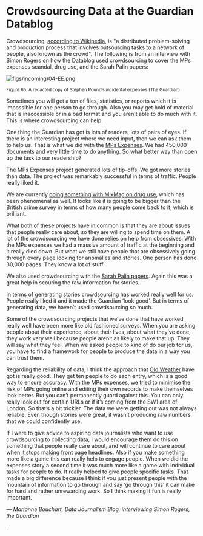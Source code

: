 # Crowdsourcing Data at the Guardian Datablog

Crowdsourcing, [according to Wikipedia](http://en.wikipedia.org/wiki/Crowdsourcing), is "a distributed problem-solving and production process that involves outsourcing tasks to a network of people, also known as the crowd". The following is from an interview with Simon Rogers on how the Datablog used crowdsourcing to cover the MPs expenses scandal, drug use, and the Sarah Palin papers:

![figs/incoming/04-EE.png](http://datajournalismhandbook.org/1.0/en/figs/incoming/04-EE.png "Figure 65. A redacted copy of Stephen Pound’s incidental expenses (The Guardian)")

<small>Figure 65. A redacted copy of Stephen Pound’s incidental expenses (The Guardian)</small>

Sometimes you will get a ton of files, statistics, or reports which it is impossible for one person to go through. Also you may get hold of material that is inaccessible or in a bad format and you aren’t able to do much with it. This is where crowdsourcing can help.

One thing the Guardian has got is lots of readers, lots of pairs of eyes. If there is an interesting project where we need input, then we can ask them to help us. That is what we did with the [MPs Expenses](http://mps-expenses.guardian.co.uk/). We had 450,000 documents and very little time to do anything. So what better way than open up the task to our readership?

The MPs Expenses project generated lots of tip-offs. We got more stories than data. The project was remarkably successful in terms of traffic. People really liked it.

We are currently [doing something with MixMag on drug use](http://www.guardian.co.uk/news/datablog/2011/nov/25/drugs-survey-mixmag), which has been phenomenal as well. It looks like it is going to be bigger than the British crime survey in terms of how many people come back to it, which is brilliant.

What both of these projects have in common is that they are about issues that people really care about, so they are willing to spend time on them. A lot of the crowdsourcing we have done relies on help from obsessives. With the MPs expenses we had a massive amount of traffic at the beginning and it really died down. But what we still have people that are obsessively going through every page looking for anomalies and stories. One person has done 30,000 pages. They know a lot of stuff.

We also used crowdsourcing with the [Sarah Palin papers](http://www.guardian.co.uk/world/datablog/2011/jul/01/sarah-palin-emails-readers-crowdsourcing-update). Again this was a great help in scouring the raw information for stories.

In terms of generating stories crowdsourcing has worked really well for us. People really liked it and it made the Guardian ‘look good’. But in terms of generating data, we haven’t used crowdsourcing so much.

Some of the crowdsourcing projects that we’ve done that have worked really well have been more like old fashioned surveys. When you are asking people about their experience, about their lives, about what they’ve done, they work very well because people aren’t as likely to make that up. They will say what they feel. When we asked people to kind of do our job for us, you have to find a framework for people to produce the data in a way you can trust them.

Regarding the reliability of data, I think the approach that [Old Weather](http://www.oldweather.org/) have got is really good. They get ten people to do each entry, which is a good way to ensure accuracy. With the MPs expenses, we tried to minimise the risk of MPs going online and editing their own records to make themselves look better. But you can’t permanently guard against this. You can only really look out for certain URLs or if it’s coming from the SW1 area of London. So that’s a bit trickier. The data we were getting out was not always reliable. Even though stories were great, it wasn’t producing raw numbers that we could confidently use.

If I were to give advice to aspiring data journalists who want to use crowdsourcing to collecting data, I would encourage them do this on something that people really care about, and will continue to care about when it stops making front page headlines. Also if you make something more like a game this can really help to engage people. When we did the expenses story a second time it was much more like a game with individual tasks for people to do. It really helped to give people specific tasks. That made a big difference because I think if you just present people with the mountain of information to go through and say ‘go through this’ it can make for hard and rather unrewarding work. So I think making it fun is really important.

— *Marianne Bouchart, Data Journalism Blog, interviewing Simon Rogers, the Guardian*

.

